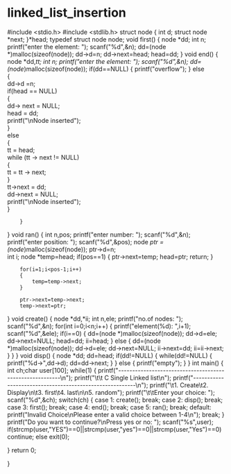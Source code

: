 # linked_list_insertion
#include <stdio.h>
#include <stdlib.h>
struct node
{
    int d;
    struct node *next;
}*head;
typedef struct node node;
void first()
{
    node *dd;
    int n;
    printf("enter the element: ");
    scanf("%d",&n);
    dd=(node *)malloc(sizeof(node));
    dd->d=n;
    dd->next=head;
    head=dd;
}
void end()
{
    node *dd,*tt;
    int n;
    printf("enter the element: ");
    scanf("%d",&n);
    dd=(node*)malloc(sizeof(node));
    if(dd==NULL)
    {
        printf("overflow");
    }
    else  
        {  
            dd->d =n;  
            if(head == NULL)  
            {  
                dd-> next = NULL;  
                head = dd;  
                printf("\nNode inserted");  
            }  
            else  
            {  
                tt = head;  
                while (tt -> next != NULL)  
                {  
                    tt = tt -> next;  
                }  
                tt->next = dd;  
                dd->next = NULL;  
                printf("\nNode inserted");  
            }
            
        }
}
void ran()
{
    int n,pos;
    printf("enter number: ");
    scanf("%d",&n);
    printf("enter position: ");
    scanf("%d",&pos);
 node *ptr = (node*)malloc(sizeof(node));
    	ptr->d=n;		
    	int i;
    	node *temp=head;
    	if(pos==1)
        {
        	ptr->next=temp;
    		head=ptr;
    		return;
    	}

    	for(i=1;i<pos-1;i++)  
    	{
        	temp=temp->next;
    	}

    	ptr->next=temp->next;  
    	temp->next=ptr;
}
void create()
{
    node *dd,*ii;
    int n,ele;
    printf("no.of nodes: ");
    scanf("%d",&n);
    for(int i=0;i<n;i++)
    {
        printf("element(%d): ",i+1);
        scanf("%d",&ele);
        if(i==0)
        {
            dd=(node *)malloc(sizeof(node));
            dd->d=ele;
            dd->next=NULL;
            head=dd;
            ii=head;
        }
        else
        {
            dd=(node *)malloc(sizeof(node));
            dd->d=ele;
            dd->next=NULL;
            ii->next=dd;
            ii=ii->next;
        }
    }
}
void disp()
{
    node *dd;
    dd=head;
    if(dd!=NULL)
    {
        while(dd!=NULL)
        {
            printf("%d->",dd->d);
            dd=dd->next;
        }
    }
    else
    {
        printf("empty");
    }
}
int main()
{
int ch;char user[100];
while(1)
{
printf("---------------------------------------------------------\n");
printf("\t\t C Single Linked list\n");
printf("---------------------------------------------------------\n");
printf("\t1. Create\t2. Display\n\t3. first\t4. last\n\n5. random");
printf("\t\tEnter your choice: ");
scanf("%d",&ch);
switch(ch)
{
case 1:
create();
break;
case 2:
disp();
break;
case 3:
first();
break;
case 4:
end();
break;
case 5:
ran();
break;
default:
printf("Invalid Choice\nPlease enter a valid choice between 1-4\n");
break;
}
printf("Do you want to continue?\nPress yes or no: ");
scanf("%s",user);
if(strcmp(user,"YES")==0||strcmp(user,"yes")==0||strcmp(user,"Yes")==0)
continue;
else
exit(0);
    
}
return 0;
    
}

